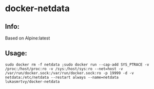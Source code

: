 # docker-netdata

## Info:
Based on Alpine:latest

## Usage:
`sudo docker rm -f netdata ;sudo docker run --cap-add SYS_PTRACE -v /proc:/host/proc:ro -v /sys:/host/sys:ro --net=host -v /var/run/docker.sock:/var/run/docker.sock:ro -p 19999 -d -v netdata:/etc/netdata --restart always --name=netdata lukasmrtvy/docker-netdata`




